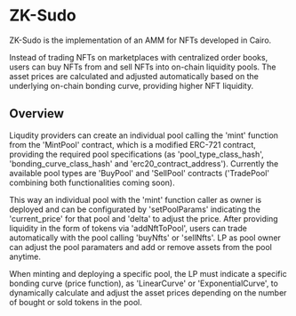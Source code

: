 # ZK-Sudo

ZK-Sudo is the implementation of an AMM for NFTs developed in Cairo. 

Instead of trading NFTs on marketplaces with centralized order books, users can buy NFTs from and sell NFTs into on-chain liquidity pools. The asset prices are calculated and adjusted automatically based on the underlying on-chain bonding curve, providing higher NFT liquidity. 

## Overview

Liqudity providers can create an individual pool calling the 'mint' function from the 'MintPool' contract, which is a modified ERC-721 contract, providing the required pool specifications (as 'pool_type_class_hash', 'bonding_curve_class_hash' and 'erc20_contract_address'). Currently the available pool types are 'BuyPool' and 'SellPool' contracts ('TradePool' combining both functionalities coming soon). 

This way an individual pool with the 'mint' function caller as owner is deployed and can be configurated by 'setPoolParams' indicating the 'current_price' for that pool and 'delta' to adjust the price. After providing liquidity in the form of tokens via 'addNftToPool', users can trade automatically with the pool calling 'buyNfts' or 'sellNfts'. LP as pool owner can adjust the pool paramaters and add or remove assets from the pool anytime. 

When minting and deploying a specific pool, the LP must indicate a specific bonding curve (price function), as 'LinearCurve' or 'ExponentialCurve', to dynamically calculate and adjust the asset prices depending on the number of bought or sold tokens in the pool. 
